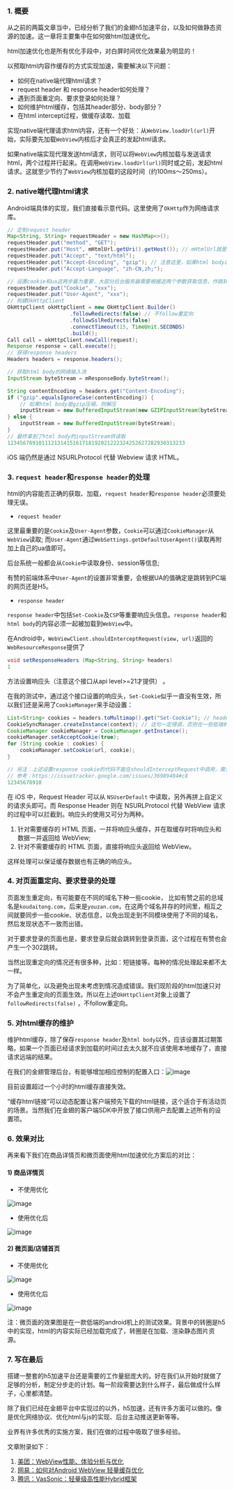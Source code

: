 ### 1. 概要

从之前的两篇文章当中，已经分析了我们的金翅h5加速平台，以及如何做静态资源的加速。这一章将主要集中在如何做html加速优化。

html加速优化也是所有优化手段中，对白屏时间优化效果最为明显的！

以预取html内容作缓存的方式实现加速，需要解决以下问题：

- 如何在native端代理html请求？
- request header 和 response header如何处理？
- 遇到页面重定向、要求登录如何处理？
- 如何维护html缓存，包括其header部分、body部分？
- 在html intercept过程，做缓存读取、加载

实现native端代理请求html内容，还有一个好处：从`WebView.loadUrl(url)`开始，实际要先加载`WebView`内核后才会真正的发起html请求。

如果native端实现代理发送html请求，则可以将`WebView`内核加载与发送请求html，两个过程并行起来。在调用`WebView.loadUrl(url)`同时或之前，发起html请求。这就至少节约了`WebView`内核加载的这段时间（约100ms～250ms）。

### 2. native端代理html请求

Android端具体的实现，我们直接看示意代码。这里使用了`OkHttp`作为网络请求库。

```java
// 定制request header
Map<String, String> requestHeader = new HashMap<>();  
requestHeader.put("method", "GET");  
requestHeader.put("Host", mHtmlUrl.getUri().getHost()); // mHtmlUrl就是html的链接  
requestHeader.put("Accept", "text/html");  
requestHeader.put("Accept-Encoding", "gzip"); // 注意这里，如果html body以gzip的方式返回,后面读取的时候要解压缩  
requestHeader.put("Accept-Language", "zh-CN,zh;");

// 设置cookie和ua这两步最为重要，大部分后台服务器需要根据这两个参数获取信息、作跳转等
requestHeader.put("Cookie", "xxx");  
requestHeader.put("User-Agent", "xxx");  
// 构建OkHttpClient
OkHttpClient okHttpClient = new OkHttpClient.Builder()  
                    .followRedirects(false) // 不follow重定向
                    .followSslRedirects(false)
                    .connectTimeout(15, TimeUnit.SECONDS)
                    .build();
Call call = okHttpClient.newCall(request);  
Response response = call.execute();  
// 获得response headers
Headers headers = response.headers();

// 获取html body的网络输入流
InputStream byteStream = mResponseBody.byteStream();

String contentEncoding = headers.get("Content-Encoding");  
if ("gzip".equalsIgnoreCase(contentEncoding)) {  
    // 如果html body是gzip压缩，则解压
    inputStream = new BufferedInputStream(new GZIPInputStream(byteStream));
} else {
    inputStream = new BufferedInputStream(byteStream);
}
// 最终拿到了html body的inputStream供读取
123456789101112131415161718192021222324252627282930313233
```

iOS 端仍然是通过 NSURLProtocol 代替 Webview 请求 HTML。

### 3. `request header`和`response header`的处理

html的内容能否正确的获取、加载，`request header`和`response header`必须要处理无误。

- `request header`

这里最重要的是`Cookie`及`User-Agent`参数，`Cookie`可以通过`CookieManager`从`WebView`读取; 而`User-Agent`通过`WebSettings.getDefaultUserAgent()`读取再附加上自己的ua值即可。

后台系统一般都会从`Cookie`中读取身份、session等信息;

有赞的前端体系中`User-Agent`的设置非常重要，会根据UA的值确定是跳转到PC端的网页还是H5。

- `response header`

`response header`中包括`Set-Cookie`及`CSP`等重要响应头信息。`response header`和`html body`的内容必须一起被加载到`WebView`中。

在Android中，`WebViewClient.shouldInterceptRequest(view, url)`返回的`WebResourceResponse`提供了

```java
void setResponseHeaders (Map<String, String> headers)  
1
```

方法设置响应头（注意这个接口从api level>=21才提供） 。

在我的测试中，通过这个接口设置的响应头，`Set-Cookie`似乎一直没有生效，所以我们还是采用了`CookieManager`来手动设置：

```java
List<String> cookies = headers.toMultimap().get("Set-Cookie"); // headers即从`OkHttp`返回response header对象  
CookieSyncManager.createInstance(context); // 这句一定得调，否则在一些低端机型上有莫名崩溃  
CookieManager cookieManager = CookieManager.getInstance();  
cookieManager.setAcceptCookie(true);  
for (String cookie : cookies) {  
    cookieManager.setCookie(url, cookie);
}

// 另注：上述设置response cookie的代码不能在shouldInterceptRequest中调用，需要异步化。
// 参考：https://issuetracker.google.com/issues/36989494#c8
12345678910
```

在 iOS 中，Request Header 可以从 `NSUserDefault` 中读取，另外再拼上自定义的请求头即可。而 Response Header 则在 NSURLProtocol 代替 WebView 请求的过程中可以拦截到。响应头的使用又可分为两种。

1. 针对需要缓存的 HTML 页面，一并将响应头缓存，并在取缓存时将响应头和数据一并返回给 WebView;
2. 针对不需要缓存的 HTML 页面，直接将响应头返回给 WebView。

这样处理可以保证缓存数据也有正确的响应头。

### 4. 对页面重定向、要求登录的处理

页面发生重定向，有可能要在不同的域名下种一些cookie， 比如有赞之前的总域名是`koudaitong.com`，后来是`youzan.com`，在这两个域名并存的时间里，相互之间就要同步一些cookie、状态信息，以免出现走到不同模块使用了不同的域名，然后发现状态不一致而出错。

对于要求登录的页面也是，要求登录后就会跳转到登录页面，这个过程在有赞也会产生一个302跳转。

当然出现重定向的情况还有很多种，比如：短链接等。每种的情况处理起来都不太一样。

为了简单化，以及避免出现未考虑到情况造成错误。我们现阶段的html加速只对不会产生重定向的页面生效。所以在上述`OkHttpClient`对象上设置了`followRedirects(false)` ，不follow重定向。

### 5. 对html缓存的维护

维护html缓存，除了保存`response header`及`html body`以外，应该设置其过期策略，如果一个页面已经请求到加载的时间过去太久就不应该使用本地缓存了，直接请求远端的结果。

在我们的金翅管理后台，有能够增加相应控制的配置入口：![image](https://b.yzcdn.cn/youzanyun/goldwing/webview_html_config.jpeg)

目前设置超过一个小时的html缓存直接失效。

“缓存html链接”可以动态配置让客户端预先下载的html链接，这个适合于有活动页的场景。当然我们在金翅的客户端SDK中开放了接口供用户去配置上述所有的设置项。

### 6. 效果对比

再来看下我们在商品详情页和微页面使用html加速优化方案后的对比：

#### 1) 商品详情页

- 不使用优化

![image](https://b.yzcdn.cn/youzanyun/goldwing/webview_no_cache.gif)

- 使用优化后

![image](https://b.yzcdn.cn/youzanyun/goldwing/webview_with_cache.gif)

#### 2) 微页面/店铺首页

- 不使用优化

![image](https://img.yzcdn.cn/public_files/2018/01/17/e050b1490932c3ba60d894b7add0b16b.gif)

- 使用优化后

![image](https://img.yzcdn.cn/public_files/2018/01/17/ffc5c11b61c80b3aa13d1037713c923c.gif)

注：微页面的效果图是在一款低端的android机上的测试效果。背景中的转圈是h5中的实现，html的内容实际已经加载完成了，转圈是在加载、渲染静态图片资源。

### 7. 写在最后

搭建一整套的h5加速平台还是需要的工作量挺庞大的。好在我们从开始时就做了足够的分析，制定分步走的计划。每一阶段需要达到什么样子，最后做成什么样子，心里都清楚。

除了我们已经在金翅平台中实现过的以外，h5加速，还有许多方面可以做的。像是优化网络协议、优化html与js的实现、后台主动推送更新等等。

业界有许多优秀的实施方案，我们在做的过程中吸取了很多经验。

文章附录如下：

1. [美团：WebView性能、体验分析与优化](https://tech.meituan.com/WebViewPerf.html)
2. [网易：如何对Android WebView 轻量缓存优化](https://mp.weixin.qq.com/s/ubksoci3Ha9nWkCtSghcWQ)
3. [腾讯：VasSonic：轻量级高性能Hybrid框架](https://github.com/Tencent/VasSonic/wiki)